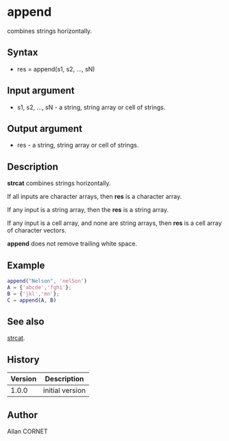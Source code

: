 

# append

combines strings horizontally.

## Syntax

- res = append(s1, s2, ..., sN)

## Input argument

 - s1, s2, ..., sN - a string, string array or cell of strings.

## Output argument

 - res - a string, string array or cell of strings.

## Description


  <p><b>strcat</b> combines strings horizontally.</p>
  <p>If all inputs are character arrays, then <b>res</b> is a character array.</p>
  <p>If any input is a string array, then the <b>res</b> is a string array.</p>
  <p>If any input is a cell array, and none are string arrays, then <b>res</b> is a cell array of character vectors.</p>
  <p><b>append</b> does not remove trailing white space.</p>


## Example

```matlab
append("Nelson", 'nelSon')
A = {'abcde','fghi'};
B = {'jkl','mn'};
C = append(A, B)
```

## See also

[strcat](strcat.md).
## History

|Version|Description|
|------|------|
|1.0.0|initial version|


## Author

Allan CORNET



